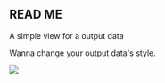 <h2>READ ME</h2>
<p>A simple view for a output data</p>
<p>Wanna change your output data's style. </p>
<img src="http://i.imgur.com/vKykF3t.png"/>
